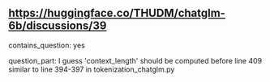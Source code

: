 ## https://huggingface.co/THUDM/chatglm-6b/discussions/39

contains_question: yes

question_part: I guess 'context_length' should be computed before line 409 similar to line 394-397 in tokenization_chatglm.py